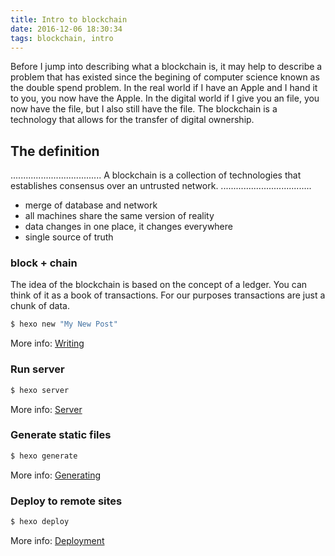 ```yaml
---
title: Intro to blockchain
date: 2016-12-06 18:30:34
tags: blockchain, intro
---
```


Before I jump into describing what a blockchain is, it may help to describe a problem that has existed since the begining of computer science known as the double spend problem. In the real world if I have an Apple and I hand it to you, you now have the Apple. In the digital world if I give you an file, you now have the file, but I also still have the file. The blockchain is a technology that allows for the transfer of digital ownership.

## The definition

....................................
A blockchain is a collection of technologies that establishes consensus over an untrusted network.
....................................

* merge of database and network
* all machines share the same version of reality
* data changes in one place, it changes everywhere
* single source of truth

### block + chain

The idea of the blockchain is based on the concept of a ledger. You can think of it as a book of transactions. For our purposes transactions are just a chunk of data. 

``` bash
$ hexo new "My New Post"
```

More info: [Writing](https://hexo.io/docs/writing.html)

### Run server

``` bash
$ hexo server
```

More info: [Server](https://hexo.io/docs/server.html)

### Generate static files

``` bash
$ hexo generate
```

More info: [Generating](https://hexo.io/docs/generating.html)

### Deploy to remote sites

``` bash
$ hexo deploy
```

More info: [Deployment](https://hexo.io/docs/deployment.html)